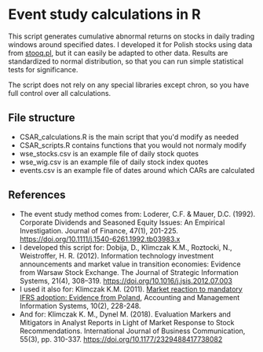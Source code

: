 # Event study calculations in R
This script generates cumulative abnormal returns on stocks in daily trading windows around specified dates. I developed it for Polish stocks using data from [stooq.pl](http://www.stooq.pl), but it can easily be adapted to other data. Results are standardized to normal distribution, so that you can run simple statistical tests for significance.

The script does not rely on any special libraries except chron, so you have full control over all calculations.

## File structure 
* CSAR_calculations.R is the main script that you'd modify as needed
* CSAR_scripts.R contains functions that you would not normaly modify
* wse_stocks.csv is an example file of daily stock quotes
* wse_wig.csv is an example file of daily stock index quotes
* events.csv is an example file of dates around which CARs are calculated
## References
* The event study method comes from: Loderer, C.F. & Mauer, D.C. (1992). Corporate Dividends and Seasoned Equity Issues: An Empirical Investigation. Journal of Finance, 47(1), 201-225. https://doi.org/10.1111/j.1540-6261.1992.tb03983.x
* I developed this script for: Dobija, D., Klimczak K.M., Roztocki, N., Weistroffer, H. R. (2012). Information technology investment announcements and market value in transition economies: Evidence from Warsaw Stock Exchange. The Journal of Strategic Information Systems, 21(4), 308–319. https://doi.org/10.1016/j.jsis.2012.07.003
* I used it also for: Klimczak K.M. (2011). [Market reaction to mandatory IFRS adoption: Evidence from Poland](http://online-cig.ase.ro/jcig/art/10_2_6.pdf), Accounting and Management Information Systems, 10(2), 228-248.
* And for: Klimczak K. M., Dynel M. (2018). Evaluation Markers and Mitigators in Analyst Reports in Light of Market Response to Stock Recommendations. International Journal of Business Communication, 55(3), pp. 310-337. https://doi.org/10.1177/2329488417738082